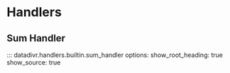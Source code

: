 # Handlers

## Sum Handler

::: datadivr.handlers.builtin.sum_handler
options:
show_root_heading: true
show_source: true
